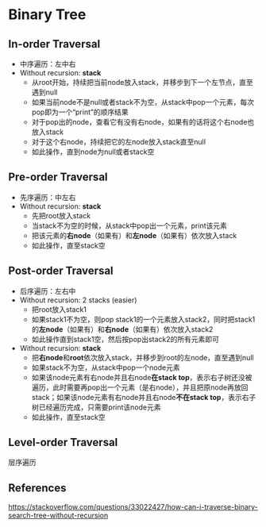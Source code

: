 # Binary Tree

## In-order Traversal

- 中序遍历：左中右
- Without recursion: **stack**
    -  从root开始，持续把当前node放入stack，并移步到下一个左节点，直至遇到null
    -  如果当前node不是null或者stack不为空，从stack中pop一个元素，每次pop即为一个“print”的顺序结果
    -  对于pop出的node，查看它有没有右node，如果有的话将这个右node也放入stack
    -  对于这个右node，持续把它的左node放入stack直至null
    -  如此操作，直到node为null或者stack空

## Pre-order Traversal

- 先序遍历：中左右
- Without recursion: **stack**
    - 先把root放入stack
    - 当stack不为空的时候，从stack中pop出一个元素，print该元素
    - 把该元素的**右node**（如果有）和**左node**（如果有）依次放入stack
    - 如此操作，直至stack空

## Post-order Traversal

- 后序遍历：左右中
- Without recursion: 2 stacks (easier)
    - 把root放入stack1
    - 如果stack1不为空，则pop stack1的一个元素放入stack2，同时把stack1的**左node**（如果有）和**右node**（如果有）依次放入stack2
    - 如此操作直到stack1空，然后按pop出stack2的所有元素即可
- Without recursion: **stack**
    - 把**右node**和**root**依次放入stack，并移步到root的左node，直至遇到null
    - 如果stack不为空，从stack中pop一个node元素
    - 如果该node元素有右node并且右node**在stack top**，表示右子树还没被遍历，此时需要再pop出一个元素（是右node），并且把原node再放回stack；如果该node元素有右node并且右node**不在stack top**，表示右子树已经遍历完成，只需要print该node元素
    - 如此操作，直至stack空

## Level-order Traversal

层序遍历

## References

https://stackoverflow.com/questions/33022427/how-can-i-traverse-binary-search-tree-without-recursion
